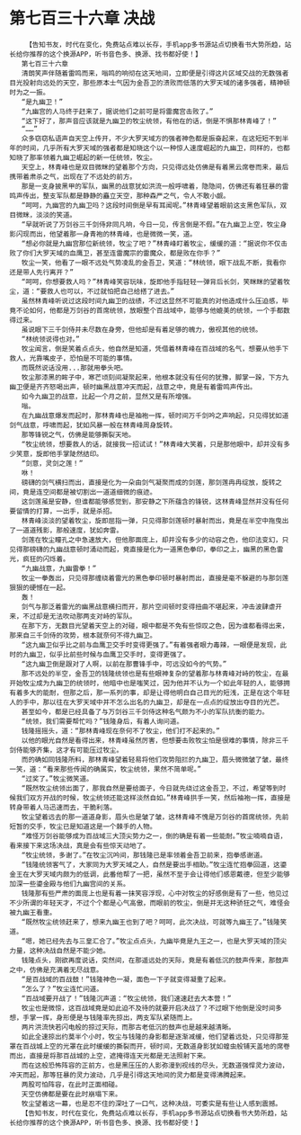 # 第七百三十六章 决战
        【告知书友，时代在变化，免费站点难以长存，手机app多书源站点切换看书大势所趋，站长给你推荐的这个换源APP，听书音色多、换源、找书都好使！】
       第七百三十六章
       清朗笑声伴随着雷鸣而来，嗡鸣的响彻在这天地间，立即便是引得这片区域交战的无数强者目光投射向远处的天空，那些原本士气因为金吾卫的溃败而低落的大罗天域的诸多强者，精神顿时为之一振。
       “是九幽卫！”
       “九幽宫的人马终于赶来了，据说他们之前可是将雷魔宫击败了。”
       “这下好了，那声音应该就是九幽卫的牧尘统领，有他在的话，倒是不惧那林青峰了！”
       “……”
       众多窃窃私语声自天空上传开，不少大罗天域方的强者神色都是振奋起来，在这短短不到半年的时间，几乎所有大罗天域的强者都是知晓这个以一种惊人速度崛起的九幽卫，同样的，也都知晓了那率领着九幽卫崛起的新一任统领，牧尘。
       天空上，林青峰也是双目微眯的望着那个方向，只见得远处仿佛是有着黑云席卷而来，最后携带着肃杀之气，出现在了不远处的前方。
       那是一支身披黑甲的军队，幽黑的战意犹如洪流一般呼啸着，隐隐间，仿佛还有着狂暴的雷鸣声传出，整支军队都是静静的矗立天空，那种森严之气，令人不敢小觑。
       “呵呵，九幽宫的九幽卫吗？这段时间倒是早有耳闻呢。”林青峰望着眼前这支黑色军队，双目微眯，淡淡的笑道。
       “早就听说了万剑谷三千剑侍非同凡响，今日一见，传言倒是不假。”在九幽卫上空，牧尘身影闪现而出，他望着那一身青袍的林青峰，也是微微一笑，道。
       “想必你就是九幽宫那位新统领，牧尘了吧？”林青峰盯着牧尘，缓缓的道：“据说你不仅击败了你们大罗天域的血鹰卫，甚至连雷魔宗的雷魔众，都是败在你手？”
       牧尘一笑，他看了一眼不远处气势凌乱的金吾卫，笑道：“林统领，眼下战乱不断，我看你还是带人先行离开？”
       “呵呵，你想要救人吗？”林青峰笑容玩味，旋即他手指轻轻一弹背后长剑，笑眯眯的望着牧尘，道：“要救人也可以，不过就怕把自己给搭了进去。”
       虽然林青峰听说过这段时间九幽卫的战绩，不过这显然不可能真的对他造成什么压迫感，毕竟不论如何，他都是万剑谷的首席统领，放眼整个百战域中，能够与他媲美的统领，一个手都数得过来。
       虽说眼下三千剑侍并未尽数在身旁，但他却是有着足够的魄力，傲视其他的统领。
       “林统领说得也对。”
       牧尘闻言，倒是笑着点点头，他自然是知道，凭借着林青峰在百战域的名气，想要从他手下救人，光靠嘴皮子，恐怕是不可能的事情。
       而既然说话没用...那就用拳头吧。
       牧尘那漆黑的眸子中，寒芒顷刻间凝聚起来，他根本就没有任何的犹豫，脚掌一跺，下方九幽卫便是齐齐怒喝出声，顿时幽黑战意冲天而起，战意之中，竟是有着雷鸣声传出。
       如今九幽卫的战意，比起一个月之前，显然又是有所增强。
       嗡。
       在九幽战意爆发而起时，那林青峰也是袖袍一挥，顿时间万千剑吟之声响起，只见得犹如道剑气战意，呼啸而起，犹如风暴一般在林青峰周身旋转。
       那等锋锐之气，仿佛是能够撕裂天地。
       “牧尘统领，想要救人的话，就接我一招试试！”林青峰大笑着，只是那他眼中，却并没有多少笑意，旋即他手掌陡然结印。
       “剑意，灵剑之莲！”
       咻！
       磅礴的剑气横扫而出，直接是化为一朵由剑气凝聚而成的剑莲，那剑莲冉冉绽放，旋转之间，竟是连空间都是被切割出一道道细微的痕迹。
       这剑莲虽是安静，但谁都能够感觉到，那安静之下所蕴含的锋锐，这林青峰显然并没有任何要留情的打算，一出手，就是杀招。
       林青峰淡淡的望着牧尘，旋即屈指一弹，只见得那剑莲顿时暴射而出，竟是在半空中拖曳出了一道道残影，那般速度，犹如奔雷。
       剑莲在牧尘瞳孔之中急速放大，但他那面庞上，却并没有多少的动容之色，他印法变幻，只见得那磅礴的九幽战意顿时涌动而起，竟直接是化为一道黑色拳印，拳印之上，幽黑的黑色雷光，疯狂的闪烁着。
       “九幽战意，九幽雷拳！”
       牧尘一拳轰出，只见得那缠绕着雷光的黑色拳印顿时暴射而出，直接是毫不躲避的与那剑莲狠狠的硬憾在一起。
       轰！
       剑气与那泛着雷光的幽黑战意横扫而开，那片空间顿时变得扭曲不堪起来，冲击波肆虐开来，不过却是无法吹动那两支对峙的军队。
       在那下方，无数目光望着天空上的对碰，眼中都是不免有些惊叹之色，因为谁都看得出来，那来自三千剑侍的攻势，根本就奈何不得九幽卫。
       “这九幽卫似乎比之前与血鹰卫交手时变得更强了。”有着强者眼力毒辣，一眼便是发现，此时的九幽卫，似乎比前些时候与血鹰卫交手时，变得更强了。
       “这九幽卫倒是跟对了人啊，以前在那曹锋手中，可远没如今的气势。”
       那不远处的半空，金吾卫的钱隆统领也是有些眼神复杂的望着那与林青峰对峙的牧尘，在最开始牧尘成为九幽卫的统领时，他暗中也是嗤笑过，因为他并不认为一个如此年轻的人，能够拥有着多大的能耐，但那之后，那一系列的事，却是让得他明白自己目光的短浅，正是在这个年轻人的手中，那以往在大罗天域中并不怎么出名的九幽卫，却是在一点点的绽放出夺目的光芒。
       甚至如今，都是已经具备了与万剑谷三千剑侍这种名气颇为不小的军队抗衡的能力。
       “统领，我们需要帮忙吗？”钱隆身后，有着人询问道。
       钱隆摇摇头，道：“那林青峰现在奈何不了牧尘，他们打不起来的。”
       以他的眼光自然是看得出来，林青峰虽然厉害，但想要击败牧尘怕是很难的事情，除非三千剑侍能够齐集，这才有可能压过牧尘。
       而的确如同钱隆所料，那林青峰望着轻易将他们攻势阻拦的九幽卫，眉头微微皱了皱，最终一笑，道：“看来那些传闻的确属实，牧尘统领，果然不简单呢。”
       “过奖了。”牧尘微笑道。
       “既然牧尘统领出面了，那我自然是要给面子，今日就先绕过这金吾卫，不过，希望等到时候我们双方开战的时候，牧尘统领还能这样淡然自如。”林青峰拱手一笑，然后袖袍一挥，直接是转身带着人马迅速而去，干脆利落。
       牧尘望着远去的那一道道身影，眉头也是皱了皱，这林青峰不愧是万剑谷的首席统领，先前短暂的交手，牧尘已是知道这是一个棘手的人物。
       “难怪万剑谷能够成为百战域三大顶尖势力之一，倒的确是有着一些能耐。”牧尘喃喃自语，看来接下来这场决战，真是会有些惊天动地了。
       “牧尘统领，多谢了。”在牧尘沉吟间，那钱隆已是率领着金吾卫前来，抱拳感谢道。
       “钱隆统领客气了，大家同为大罗天域之人，自然是要出手相助。”牧尘连忙抱拳回道，这鎏金王在大罗天域内颇为的低调，此番他帮了一把，虽然不至于会让得他们感恩戴德，但至少能够加深一些鎏金殿与他们九幽宫间的关系。
       钱隆那有些严肃的面庞上也是有着一抹笑容浮现，心中对牧尘的好感倒是有了一些，他见过不少所谓的年轻天才，不过个个都是心气高傲，而眼前的牧尘，倒是并无这种骄狂之气，难怪会被九幽王看重。
       “既然牧尘统领赶来了，想来九幽王也到了吧？呵呵，此次决战，可就等九幽王了。”钱隆笑道。
       “嗯，她已经先去与三皇汇合了。”牧尘点点头，九幽毕竟是九王之一，也是大罗天域的顶尖力量，这种决战自然是不能少她。
       钱隆点头，刚欲再度说话，突然间，在那遥远处的天际，竟是有着低沉的鼓声传来，那鼓声之中，仿佛是充满着无尽战意。
       “是百战域的百战鼓！”钱隆神色一凝，面色一下子就变得凝重了起来。
       “怎么了？”牧尘连忙问道。
       “百战域要开战了！”钱隆沉声道：“牧尘统领，我们速速赶去大本营！”
       牧尘也是微惊，这百战域竟是如此迫不及待的就要开启决战了？不过眼下他倒是没时间多想，手掌一挥，身形便是与钱隆率先掠出，两支军队紧随而上。
       两片洪流快若闪电般的掠过天际，而那古老低沉的鼓声也是越来越清晰。
       如此全速掠出约莫半个小时，牧尘与钱隆的身影都是逐渐减缓，他们望着远处，只见得那笼罩在百战城上空的光罩在此时缓缓的撕裂而开，顿时间，无数道身影犹如蝗虫般铺天盖地的席卷而出，直接是将那百战城的上空，遮掩得连天光都是无法照射下来。
       而在这般恐怖阵容的正前方，也是黑压压的人影弥漫到视线的尽头，无数道强悍灵力波动，冲天而起，那等狂暴的灵力波动，几乎是引得这天地间的灵力都是变得沸腾起来。
       两股可怕阵容，在此时正面相碰。
       天空仿佛都是要在此时崩塌下来。
       牧尘望着这一幕，也是忍不住的深吐了一口气，这种决战，可委实是有些让人感到震撼。
       【告知书友，时代在变化，免费站点难以长存，手机app多书源站点切换看书大势所趋，站长给你推荐的这个换源APP，听书音色多、换源、找书都好使！】